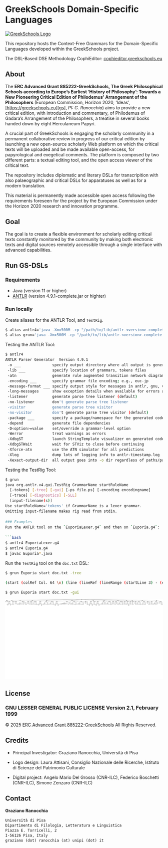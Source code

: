 # GreekSchools Domain-Specific Languages
[![GreekSchools Logo][gs-logo]][gs]

This repository hosts the Context-Free Grammars for the Domain-Specific Languages developed within the GreekSchools project.


The DSL-Based DSE Methodology CophiEditor: [cophieditor.greekschools.eu][editor] 

## About
The **ERC Advanced Grant 885222-GreekSchools, The Greek Philosophical Schools according to Europe’s Earliest ‘History of Philosophy’: Towards a New Pioneering Critical Edition of Philodemus’ Arrangement of the Philosophers** (European Commission, Horizon 2020, ‘Ideas’, [https://greekschools.eu][gs], *PI: G. Ranocchia*) aims to provide a new critical edition, with introduction and commentary, of Philodemus of Gadara’s Arrangement of the Philosophers, a treatise in several books handed down by eight Herculaneum Papyri.

A crucial part of GreekSchools is engaging the scholarly community in a permanent collaborative review in progress of our critical edition by launching a new open-source scholarly Web platform on which the critical texts will be uploaded and be made available open-access, for papyrological and exegetical comments. The platform is composed by two different parts: a textual editing tool, and the open access viewer of the critical text. 

The repository includes diplomatic and literary DSLs for transcripition with also palaeographic and critical DSLs for apparatuses as well as for a modern translation.

This material is permanently made accessible open access following the requirements foreseen for the project by the European Commission under the Horizon 2020 research and innovation programme. 

## Goal
The goal is to create a flexible environment for scholarly editing critical texts constantly monitored by the community by making both electronic texts and digital sources remotely accessible through a single interface with advanced capabilities.


## Run GS-DSLs

### Requirements
- Java (version 11 or higher)
- [ANTLR][antlr] (version 4.9.1-complete.jar or highter)

### Run locally
Create aliases for the ANTLR Tool, and `TestRig`.

```bash
$ alias antlr4='java -Xmx500M -cp "/path/to/lib/antlr-<version>-complete.jar:$CLASSPATH:./*" org.antlr.v4.Tool'
$ alias grun='java -Xmx500M -cp "/path/to/lib/antlr-<version>-complete.jar:$CLASSPATH:./*" org.antlr.v4.gui.TestRig'
```

Testing the ANTLR Tool:

```bash
$ antlr4
ANTLR Parser Generator  Version 4.9.1
 -o ___              specify output directory where all output is generated
 -lib ___            specify location of grammars, tokens files
 -atn                generate rule augmented transition network diagrams
 -encoding ___       specify grammar file encoding; e.g., euc-jp
 -message-format ___ specify output style for messages in antlr, gnu, vs2005
 -long-messages      show exception details when available for errors and warnings
 -listener           generate parse tree listener (default)
 -no-listener        don't generate parse tree listener
 -visitor            generate parse tree visitor
 -no-visitor         don't generate parse tree visitor (default)
 -package ___        specify a package/namespace for the generated code
 -depend             generate file dependencies
 -D<option>=value    set/override a grammar-level option
 -Werror             treat warnings as errors
 -XdbgST             launch StringTemplate visualizer on generated code
 -XdbgSTWait         wait for STViz to close before continuing
 -Xforce-atn         use the ATN simulator for all predictions
 -Xlog               dump lots of logging info to antlr-timestamp.log
 -Xexact-output-dir  all output goes into -o dir regardless of paths/package
 ```

Testing the TestRig Tool:
```bash
$ grun
java org.antlr.v4.gui.TestRig GrammarName startRuleName
  [-tokens] [-tree] [-gui] [-ps file.ps] [-encoding encodingname]
  [-trace] [-diagnostics] [-SLL]
  [input-filename(s)]
Use startRuleName='tokens' if GrammarName is a lexer grammar.
Omitting input-filename makes rig read from stdin.

### Examples
Run the ANTLR tool on the `EuporiaLexer.g4` and then on `Euporia.g4`:

```bash
$ antlr4 EuporiaLexer.g4
$ antlr4 Euporia.g4
$ javac Euporia*.java
```

Run the `TestRig` tool on the `doc.txt` DSL:
```bash
$ grun Euporia start doc.txt -tree
```

```bash
(start (colRef Col. 64 \n) (line (lineRef (lineRange (startLine 3) - (endLine 8))) (reading (editor Sudhaus)) \n) (line (lineRef (singleLine 6)) (reading (text ⟦ ὑπόκωφον ἦν οὐτ’ η ⟧) (operation del.) (editor librarius)) \n) (line (lineRef (singleLine 7)) (reading (text τά γ̣ε) (editor Fiorillo)) : (reading (text τά τ̣ε) (editor Armstrong)) \n) (line (lineRef (lineRange (startLine 9) - (endLine 10))) (reading (text [ µη ] | δέ) (editor Sudhaus)) : (reading (text [ οὐ ] | δέ) (editor Blank)) \n) (line (lineRef (lineRange (startLine 10) - (endLine 11))) (reading (text ἐ [ πι ] | κ { α } ρ̣ ‹ α › τ̣εῖν) (gsEditor *)) : (reading (text ἐ [ ᾶι ] | κάπ̣τ̣ειν) (editor Henry)) : (reading (text ἐ [ ᾶι ] | κρ̣α̣τ̣εῖν) (editor Blank)) (cetera , cetera (editor Cirillo)) \n) (line (lineRef (lineRange (startLine 12) - (endLine 16))) (reading (editor Cirillo)) \n) (line (lineRef (lineRange (startLine 17) - (endLine 18))) (reading (text λε [ ί ] | π̣ων) (gsEditor *)) : (reading (text λέ | [ γ ] ων) (editor Sudhaus)) \n) (line (lineRef (singleLine 18)) (reading (text ἐποίε̣ι̣) (gsEditor *)) : (reading (text ἐποιε [ ῖ ] τ’) (editor Sudhaus)) ) \n) (line (lineRef (singleLine 19)) (reading (editor Cirillo _ (postCorr Cpc))) \n) (line (lineRef (singleLine 20)) (reading (editor Sudhaus)) \n) (line (lineRef (singleLine 21)) (reading (text πέφ̣ [ υκε) (editor Sudhaus)) : (reading (text πέφ̣ [ ηνε) (editor Janko)) (cetera , cetera (editor Sudhaus)) \n) (line (lineRef (singleLine 23)) (reading (text πρὸ ] ϲ̣ δ̣ [ έ ]) (gsEditor *)) (cetera , cetera (editor Sudhaus)) \n))
```

```bash
$ grun Euporia start doc.txt -gui
```
![](antlr4_parse_tree.png)

## License

### GNU LESSER GENERAL PUBLIC LICENSE Version 2.1, February 1999

© 2025 [ERC Advanced Grant 885222-GreekSchools][gs] All Rights Reserved.


## Credits
* Principal Investigator: Graziano Ranocchia, Università di Pisa

* Logo design: Laura Attisani, Consiglio Nazionale delle Ricerche, Istituto di Scienze del Patrimonio Culturale

* Digital project: Angelo Mario Del Grosso (CNR-ILC), Federico Boschetti (CNR-ILC), Simone Zenzaro (CNR-ILC)

## Contact
**Graziano Ranocchia**

	Università di Pisa
	Dipartimento di Filologia, Letteratura e Linguistica
	Piazza E. Torricelli, 2
	I-56126 Pisa, Italy
	graziano (dot) ranocchia (at) unipi (dot) it

[gs]: https://greekschools.eu
[gs-logo]: https://greekschools.eu/wp-content/uploads/2021/01/logo-gs.png
[editor]: https://cophieditor.greekschools.eu
[antlr]: https://github.com/antlr/website-antlr4/tree/gh-pages/download